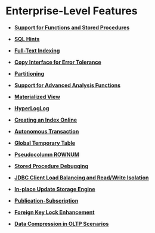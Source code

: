 # Enterprise-Level Features<a name="EN-US_TOPIC_0000001135548517"></a>

-   **[Support for Functions and Stored Procedures](support-for-functions-and-stored-procedures.md)**  

-   **[SQL Hints](sql-hints.md)**  

-   **[Full-Text Indexing](full-text-indexing.md)**  

-   **[Copy Interface for Error Tolerance](copy-interface-for-error-tolerance.md)**  

-   **[Partitioning](partitioning.md)**  

-   **[Support for Advanced Analysis Functions](support-for-advanced-analysis-functions.md)**  

-   **[Materialized View](materialized-view.md)**  

-   **[HyperLogLog](hyperloglog.md)**  

-   **[Creating an Index Online](creating-an-index-online.md)**  

-   **[Autonomous Transaction](autonomous-transaction.md)**  

-   **[Global Temporary Table](global-temporary-table.md)**   

-   **[Pseudocolumn ROWNUM](pseudocolumn-rownum.md)**  

-   **[Stored Procedure Debugging](stored-procedure-debugging.md)**  

-   **[JDBC Client Load Balancing and Read/Write Isolation](jdbc-client-load-balancing-and-read-write-isolation.md)**

-   **[In-place Update Storage Engine](in-place-update-storage-engine.md)**

-   **[Publication-Subscription](publication-subscription.md)**

-   **[Foreign Key Lock Enhancement](foreign-key-lock-enhancement.md)**

-   **[Data Compression in OLTP Scenarios](data-compression-in-oltp-scenarios.md)**
